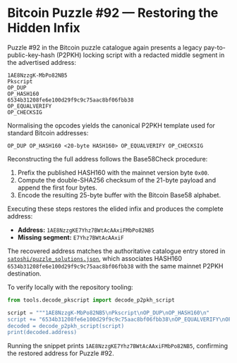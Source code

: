 # Bitcoin Puzzle #92 — Restoring the Hidden Infix

Puzzle #92 in the Bitcoin puzzle catalogue again presents a legacy pay-to-public-key-hash (P2PKH) locking script with a redacted middle segment in the advertised address:

```
1AE8NzzgK-MbPo82NB5
Pkscript
OP_DUP
OP_HASH160
6534b31208fe6e100d29f9c9c75aac8bf06fbb38
OP_EQUALVERIFY
OP_CHECKSIG
```

Normalising the opcodes yields the canonical P2PKH template used for standard Bitcoin addresses:

```
OP_DUP OP_HASH160 <20-byte HASH160> OP_EQUALVERIFY OP_CHECKSIG
```

Reconstructing the full address follows the Base58Check procedure:

1. Prefix the published HASH160 with the mainnet version byte `0x00`.
2. Compute the double-SHA256 checksum of the 21-byte payload and append the first four bytes.
3. Encode the resulting 25-byte buffer with the Bitcoin Base58 alphabet.

Executing these steps restores the elided infix and produces the complete address:

- **Address:** `1AE8NzzgKE7Yhz7BWtAcAAxiFMbPo82NB5`
- **Missing segment:** `E7Yhz7BWtAcAAxiF`

The recovered address matches the authoritative catalogue entry stored in [`satoshi/puzzle_solutions.json`](../satoshi/puzzle_solutions.json), which associates HASH160 `6534b31208fe6e100d29f9c9c75aac8bf06fbb38` with the same mainnet P2PKH destination.

To verify locally with the repository tooling:

```python
from tools.decode_pkscript import decode_p2pkh_script

script = """1AE8NzzgK-MbPo82NB5\nPkscript\nOP_DUP\nOP_HASH160\n"
script += "6534b31208fe6e100d29f9c9c75aac8bf06fbb38\nOP_EQUALVERIFY\nOP_CHECKSIG"\n
decoded = decode_p2pkh_script(script)
print(decoded.address)
```

Running the snippet prints `1AE8NzzgKE7Yhz7BWtAcAAxiFMbPo82NB5`, confirming the restored address for Puzzle #92.
